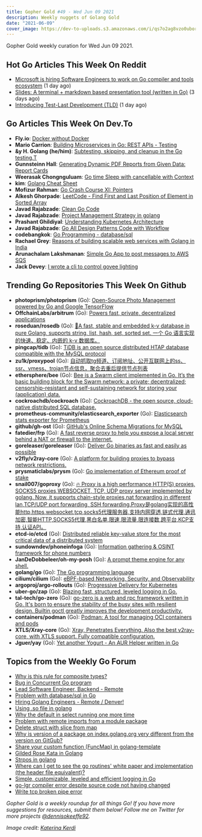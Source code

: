 ```yaml
---
title: Gopher Gold #49 - Wed Jun 09 2021
description: Weekly nuggets of Golang Gold
date: "2021-06-09"
cover_image: https://dev-to-uploads.s3.amazonaws.com/i/qs7o2ag8vzo0uborgc7v.png
---
```


Gopher Gold weekly curation for Wed Jun 09 2021.

## Hot Go Articles This Week On Reddit

- [Microsoft is hiring Software Engineers to work on Go compiler and tools ecosystem](https://www.reddit.com/r/golang/comments/nuxqf4/microsoft_is_hiring_software_engineers_to_work_on/) (1 day ago)
- [Slides: A terminal + markdown based presentation tool (written in Go)](https://www.reddit.com/r/golang/comments/nsw3oq/slides_a_terminal_markdown_based_presentation/) (3 days ago)
- [Introducing Test-Last Development (TLD)](https://www.reddit.com/r/golang/comments/nuec1m/introducing_testlast_development_tld/) (1 day ago)

## Go Articles This Week On Dev.To

- **Fly.io**: [Docker without Docker](https://dev.to/superfly/docker-without-docker-590i)
- **Mario Carrion**: [Building Microservices in Go: REST APIs - Testing](https://dev.to/mariocarrion/building-microservices-in-go-rest-apis-testing-1cg3)
- **&y H. Golang (he/him)**: [Subtesting, skipping, and cleanup in the Go testing.T](https://dev.to/salesforceeng/subtesting-skipping-and-cleanup-in-the-go-testing-t-49ea)
- **Gunnsteinn Hall**: [Generating Dynamic PDF Reports from Given Data: Report Cards](https://dev.to/unidoc/generating-dynamic-pdf-reports-from-given-data-report-cards-2of8)
- **Weerasak Chongnguluam**: [Go time Sleep with cancellable with Context](https://dev.to/iporsut/go-time-sleep-with-cancellable-with-context-h3o)
- **kim**: [Golang Cheat Sheet](https://dev.to/kimanh333/golang-cheat-sheet-4d17)
- **Mofizur Rahman**: [Go Crash Course XI: Pointers](https://dev.to/moficodes/go-crash-course-xi-pointers-2jc8)
- **Alkesh Ghorpade**: [LeetCode - Find First and Last Position of Element in Sorted Array](https://dev.to/_alkesh26/leetcode-find-first-and-last-position-of-element-in-sorted-array-m86)
- **Javad Rajabzade**: [Clean Go Code](https://dev.to/gopher/clean-go-code-53hn)
- **Javad Rajabzade**: [Project Management Strategy in golang](https://dev.to/gopher/project-management-strategy-in-golang-1c55)
- **Prashant Ghildiyal**: [Understanding Kubernetes Architecture](https://dev.to/pghildiyal/understanding-kubernetes-architecture-2k0l)
- **Javad Rajabzade**: [Go All Design Patterns Code with Workflow](https://dev.to/gopher/go-all-design-patterns-code-with-workflow-ea1)
- **codebangkok**: [Go Programming - database/sql](https://dev.to/codebangkok/go-programming-database-sql-344e)
- **Rachael Grey**: [Reasons of building scalable web services with Golang in India](https://dev.to/rachaelgrey3/reasons-of-building-scalable-web-services-with-golang-in-india-5fac)
- **Arunachalam Lakshmanan**: [Simple Go App to post messages to AWS SQS](https://dev.to/arunx2/simple-go-app-to-post-messages-to-aws-sqs-4fnn)
- **Jack Devey**: [I wrote a cli to control govee lighting](https://dev.to/jackdevey/i-wrote-a-cli-to-control-govee-lighting-39ff)

## Trending Go Repositories This Week On Github

- **photoprism/photoprism** (Go): [Open-Source Photo Management powered by Go and Google TensorFlow](https://github.com/photoprism/photoprism)
- **OffchainLabs/arbitrum** (Go): [Powers fast, private, decentralized applications](https://github.com/OffchainLabs/arbitrum)
- **roseduan/rosedb** (Go): [🚀A fast, stable and embedded k-v database in pure Golang, supports string, list, hash, set, sorted set. 一个 Go 语言实现的快速、稳定、内嵌的 k-v 数据库。](https://github.com/roseduan/rosedb)
- **pingcap/tidb** (Go): [TiDB is an open source distributed HTAP database compatible with the MySQL protocol](https://github.com/pingcap/tidb)
- **zu1k/proxypool** (Go): [自动抓取tg频道、订阅地址、公开互联网上的ss、ssr、vmess、trojan节点信息，聚合去重后提供节点列表](https://github.com/zu1k/proxypool)
- **ethersphere/bee** (Go): [Bee is a Swarm client implemented in Go. It’s the basic building block for the Swarm network: a private; decentralized; censorship-resistant and self-sustaining network for storing your (application) data.](https://github.com/ethersphere/bee)
- **cockroachdb/cockroach** (Go): [CockroachDB - the open source, cloud-native distributed SQL database.](https://github.com/cockroachdb/cockroach)
- **prometheus-community/elasticsearch_exporter** (Go): [Elasticsearch stats exporter for Prometheus](https://github.com/prometheus-community/elasticsearch_exporter)
- **github/gh-ost** (Go): [GitHub's Online Schema Migrations for MySQL](https://github.com/github/gh-ost)
- **fatedier/frp** (Go): [A fast reverse proxy to help you expose a local server behind a NAT or firewall to the internet.](https://github.com/fatedier/frp)
- **goreleaser/goreleaser** (Go): [Deliver Go binaries as fast and easily as possible](https://github.com/goreleaser/goreleaser)
- **v2fly/v2ray-core** (Go): [A platform for building proxies to bypass network restrictions.](https://github.com/v2fly/v2ray-core)
- **prysmaticlabs/prysm** (Go): [Go implementation of Ethereum proof of stake](https://github.com/prysmaticlabs/prysm)
- **snail007/goproxy** (Go): [🔥 Proxy is a high performance HTTP(S) proxies, SOCKS5 proxies,WEBSOCKET, TCP, UDP proxy server implemented by golang. Now, it supports chain-style proxies,nat forwarding in different lan,TCP/UDP port forwarding, SSH forwarding.Proxy是golang实现的高性能http,https,websocket,tcp,socks5代理服务器,支持内网穿透,链式代理,通讯加密,智能HTTP,SOCKS5代理,黑白名单,限速,限流量,限连接数,跨平台,KCP支持,认证API。](https://github.com/snail007/goproxy)
- **etcd-io/etcd** (Go): [Distributed reliable key-value store for the most critical data of a distributed system](https://github.com/etcd-io/etcd)
- **sundowndev/phoneinfoga** (Go): [Information gathering & OSINT framework for phone numbers](https://github.com/sundowndev/phoneinfoga)
- **JanDeDobbeleer/oh-my-posh** (Go): [A prompt theme engine for any shell.](https://github.com/JanDeDobbeleer/oh-my-posh)
- **golang/go** (Go): [The Go programming language](https://github.com/golang/go)
- **cilium/cilium** (Go): [eBPF-based Networking, Security, and Observability](https://github.com/cilium/cilium)
- **argoproj/argo-rollouts** (Go): [Progressive Delivery for Kubernetes](https://github.com/argoproj/argo-rollouts)
- **uber-go/zap** (Go): [Blazing fast, structured, leveled logging in Go.](https://github.com/uber-go/zap)
- **tal-tech/go-zero** (Go): [go-zero is a web and rpc framework written in Go. It's born to ensure the stability of the busy sites with resilient design. Builtin goctl greatly improves the development productivity.](https://github.com/tal-tech/go-zero)
- **containers/podman** (Go): [Podman: A tool for managing OCI containers and pods](https://github.com/containers/podman)
- **XTLS/Xray-core** (Go): [Xray, Penetrates Everything. Also the best v2ray-core, with XTLS support. Fully compatible configuration.](https://github.com/XTLS/Xray-core)
- **Jguer/yay** (Go): [Yet another Yogurt - An AUR Helper written in Go](https://github.com/Jguer/yay)

## Topics from the Weekly Go Forum

- [Why is this rule for composite types?](https://forum.golangbridge.org/t/why-is-this-rule-for-composite-types/23670)
- [Bug in Concurrent Go program](https://forum.golangbridge.org/t/bug-in-concurrent-go-program/23734)
- [Lead Software Engineer, Backend - Remote](https://forum.golangbridge.org/t/lead-software-engineer-backend-remote/23705)
- [Problem with database/sql in Go](https://forum.golangbridge.org/t/problem-with-database-sql-in-go/23688)
- [Hiring Golang Engineers - Remote / Denver!](https://forum.golangbridge.org/t/hiring-golang-engineers-remote-denver/23686)
- [Using .so file in golang](https://forum.golangbridge.org/t/using-so-file-in-golang/23693)
- [Why the default in select running one more time](https://forum.golangbridge.org/t/why-the-default-in-select-running-one-more-time/23707)
- [Problem with remote imports from a module package](https://forum.golangbridge.org/t/problem-with-remote-imports-from-a-module-package/23738)
- [Delete struct with slice from map](https://forum.golangbridge.org/t/delete-struct-with-slice-from-map/23677)
- [Why is version of a package on index.golang.org very different from the version on GitGub?](https://forum.golangbridge.org/t/why-is-version-of-a-package-on-index-golang-org-very-different-from-the-version-on-gitgub/23728)
- [Share your custom function (FuncMap) in golang-template](https://forum.golangbridge.org/t/share-your-custom-function-funcmap-in-golang-template/23714)
- [Gilded Rose Kata in Golang](https://forum.golangbridge.org/t/gilded-rose-kata-in-golang/23730)
- [Strpos in golang](https://forum.golangbridge.org/t/strpos-in-golang/23745)
- [Where can I get to see the go routines' white paper and implementation (the header file equivalent)?](https://forum.golangbridge.org/t/where-can-i-get-to-see-the-go-routines-white-paper-and-implementation-the-header-file-equivalent/23733)
- [Simple, customizable, leveled and efficient logging in Go](https://forum.golangbridge.org/t/simple-customizable-leveled-and-efficient-logging-in-go/23737)
- [go-lgr compiler error despite source code not having changed](https://forum.golangbridge.org/t/go-lgr-compiler-error-despite-source-code-not-having-changed/23725)
- [Write tcp broken pipe error](https://forum.golangbridge.org/t/write-tcp-broken-pipe-error/23743)

_Gopher Gold is a weekly roundup for all things Go! If you have more suggestions for resources, submit them below! Follow me on Twitter for more projects [@dennisokeeffe92](https://twitter.com/dennisokeeffe92)._

_Image credit: [Katerina Kerdi](https://unsplash.com/@katekerdi)_
